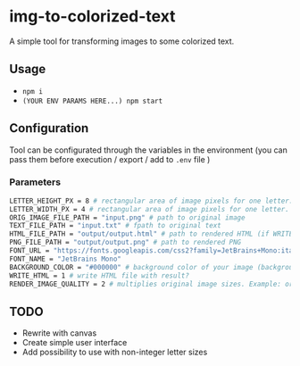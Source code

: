 # img-to-colorized-text

A simple tool for transforming images to some colorized text.

## Usage

- `npm i`
- `(YOUR ENV PARAMS HERE...) npm start`

## Configuration

Tool can be configurated through the variables in the environment (you can pass them before execution / export / add to `.env` file )

### Parameters

```sh
LETTER_HEIGHT_PX = 8 # rectangular area of image pixels for one letter. Area height
LETTER_WIDTH_PX = 4 # rectangular area of image pixels for one letter. Area width
ORIG_IMAGE_FILE_PATH = "input.png" # path to original image
TEXT_FILE_PATH = "input.txt" # fpath to original text
HTML_FILE_PATH = "output/output.html" # path to rendered HTML (if WRITE_HTML = 1)
PNG_FILE_PATH = "output/output.png" # path to rendered PNG
FONT_URL = "https://fonts.googleapis.com/css2?family=JetBrains+Mono:ital,wght@0,100..800;1,100..800&display=swapp" # your monospace font url
FONT_NAME = "JetBrains Mono"
BACKGROUND_COLOR = "#000000" # background color of your image (background of text)
WRITE_HTML = 1 # write HTML file with result?
RENDER_IMAGE_QUALITY = 2 # multiplies original image sizes. Example: original 1080x720 -> rendered 2160x1440
```

## TODO

- Rewrite with canvas
- Create simple user interface
- Add possibility to use with non-integer letter sizes
